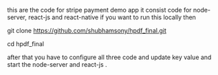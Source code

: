 this are the code for stripe payment demo app
it consist code for node-server, react-js and react-native
if you want to run this locally then 

git clone https://github.com/shubhamsony/hpdf_final.git

cd hpdf_final

after that you have to configure all three code and update key value and start the node-server and react-js .
